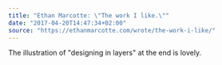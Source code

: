 ```yaml
---
title: "Ethan Marcotte: \"The work I like.\""
date: "2017-04-20T14:47:34+02:00"
source: "https://ethanmarcotte.com/wrote/the-work-i-like/"
---
```


The illustration of "designing in layers" at the end is lovely.
